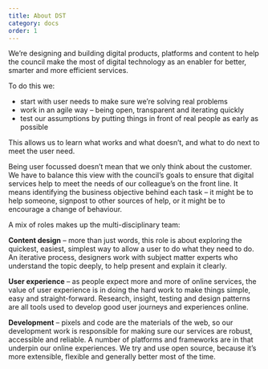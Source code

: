 ```yaml
---
title: About DST
category: docs
order: 1
---
```


We’re designing and building digital products, platforms and content to help the council make the most of digital technology as an enabler for better, smarter and more efficient services.

To do this we:
-   start with user needs to make sure we’re solving real problems
-   work in an agile way – being open, transparent and iterating quickly
-   test our assumptions by putting things in front of real people as early as possible

This allows us to learn what works and what doesn’t, and what to do next to meet the user need.

Being user focussed doesn’t mean that we only think about the customer. We have to balance this view with the council’s goals to ensure that digital services help to meet the needs of our colleague’s on the front line. It means identifying the business objective behind each task – it might be to help someone, signpost to other sources of help, or it might be to encourage a change of behaviour.

A mix of roles makes up the multi-disciplinary team:

**Content design** – more than just words, this role is about exploring the quickest, easiest, simplest way to allow a user to do what they need to do. An iterative process, designers work with subject matter experts who understand the topic deeply, to help present and explain it clearly.

**User experience** – as people expect more and more of online services, the value of user experience is in doing the hard work to make things simple, easy and straight-forward. Research, insight, testing and design patterns are all tools used to develop good user journeys and experiences online.

**Development** – pixels and code are the materials of the web, so our development work is responsible for making sure our services are robust, accessible and reliable. A number of platforms and frameworks are in that underpin our online experiences. We try and use open source, because it’s more extensible, flexible and generally better most of the time.
